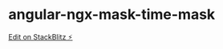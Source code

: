 # angular-ngx-mask-time-mask

[Edit on StackBlitz ⚡️](https://stackblitz.com/edit/angular-ngx-mask-time-mask?file=src%2Fmain.ts)
